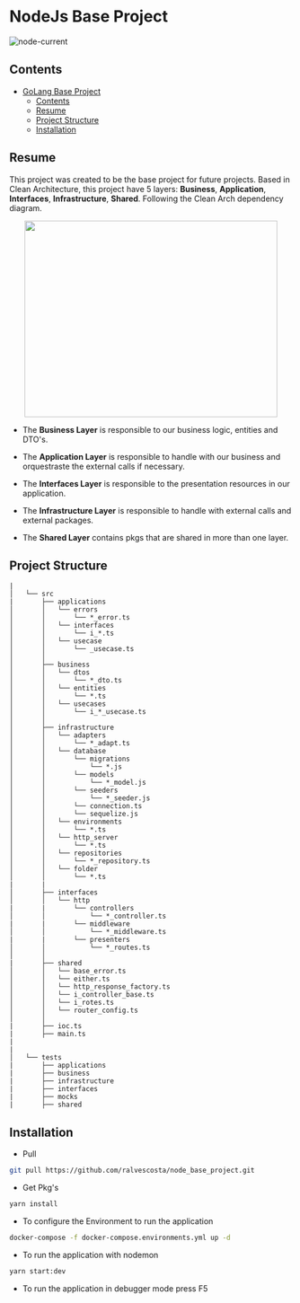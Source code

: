 # NodeJs Base Project

![node-current](https://img.shields.io/badge/node-14.17.4-brightgreen.svg)

## Contents
- [GoLang Base Project](#golang-base-project)
  - [Contents](#contents)
  - [Resume](#resume)
  - [Project Structure](#project-structure)
  - [Installation](#installation)

## Resume

This project was created to be the base project for future projects. Based in Clean Architecture, this project have 5 layers: **Business**, **Application**, **Interfaces**, **Infrastructure**, **Shared**. Following the Clean Arch dependency diagram.

<div align=center>
<image src="./docs/CleanArchitecture.jpg" width=450, height=350>
</div>

- The **Business Layer**  is responsible to our business logic, entities and DTO's.

- The **Application Layer** is responsible to handle with our business and orquestraste the external calls if necessary.

- The **Interfaces Layer** is responsible to the presentation resources in our application.

- The **Infrastructure Layer** is responsible to handle with external calls and external packages.

- The **Shared Layer** contains pkgs that are shared in more than one layer.

## Project Structure

```
|      
│   └── src
|       ├── applications        
│       │   └── errors
│       │       └── *_error.ts
│       │   └── interfaces
│       │       └── i_*.ts
│       │   └── usecase
│       │       └── _usecase.ts
│       │
│       ├── business
│       │   └── dtos
│       │       └── *_dto.ts
│       │   └── entities
│       │       └── *.ts
│       │   └── usecases
│       │       └── i_*_usecase.ts
│       │
│       ├── infrastructure
│       │   └── adapters
│       │       └── *_adapt.ts
│       │   └── database
│       │       └── migrations
│       │           └── *.js
│       │       └── models
│       │           └── *_model.js
│       │       └── seeders
│       │           └── *_seeder.js
│       │       └── connection.ts
│       │       └── sequelize.js
│       │   └── environments
│       │       └── *.ts
│       │   └── http_server
│       │       └── *.ts
│       │   └── repositories
│       │       └── *_repository.ts
│       │   └── folder
│       │       └── *.ts
|       |
│       ├── interfaces
│       │   └── http
|       |       └── controllers
│       │           └── *_controller.ts
|       |       └── middleware
│       │           └── *_middleware.ts
|       |       └── presenters
│       │           └── *_routes.ts
│       │
|       ├── shared
│       │   └── base_error.ts
│       │   └── either.ts
│       │   └── http_response_factory.ts
│       │   └── i_controller_base.ts
│       │   └── i_rotes.ts
│       │   └── router_config.ts
│       │
|       ├── ioc.ts
|       ├── main.ts
|  
|  
│   └── tests
|       ├── applications 
|       ├── business 
|       ├── infrastructure 
|       ├── interfaces 
|       ├── mocks 
|       ├── shared 
```

## Installation

- Pull

```bash
git pull https://github.com/ralvescosta/node_base_project.git
```

- Get Pkg's

```bash
yarn install
```

- To configure the Environment to run the application

```bash
docker-compose -f docker-compose.environments.yml up -d
```

- To run the application with nodemon

```bash
yarn start:dev
```

- To run the application in debugger mode press F5
